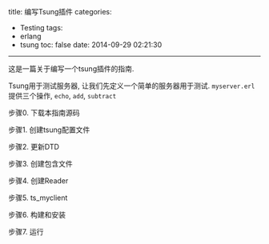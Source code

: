 title: 编写Tsung插件
categories:
  - Testing
tags:
  - erlang
  - tsung
toc: false
date: 2014-09-29 02:21:30
---

这是一篇关于编写一个tsung插件的指南.

Tsung用于测试服务器, 让我们先定义一个简单的服务器用于测试. `myserver.erl`提供三个操作, `echo`, `add`, `subtract`

步骤0. 下载本指南源码

步骤1. 创建tsung配置文件

步骤2. 更新DTD

步骤3. 创建包含文件

步骤4. 创建Reader

步骤5. ts_myclient

步骤6. 构建和安装

步骤7. 运行


